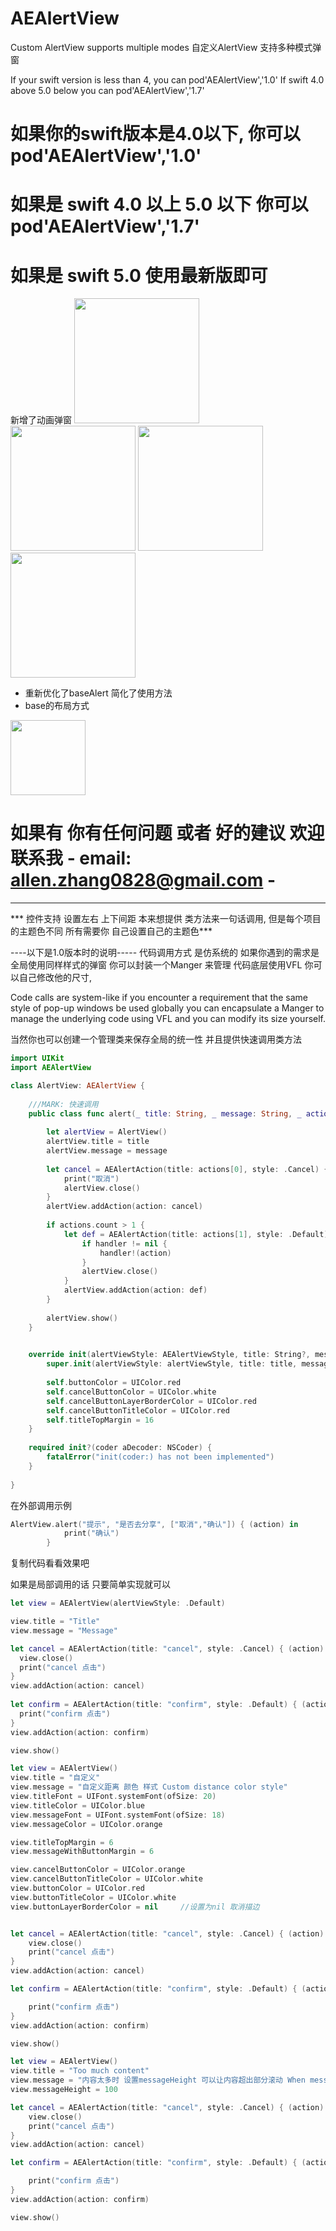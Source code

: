 # AEAlertView
Custom AlertView supports multiple modes 自定义AlertView 支持多种模式弹窗 

If your swift version is less than 4, you can  pod'AEAlertView','1.0'
If swift 4.0 above 5.0 below you can  pod'AEAlertView','1.7' 

# 如果你的swift版本是4.0以下, 你可以 pod'AEAlertView','1.0' 
# 如果是 swift 4.0 以上 5.0 以下  你可以 pod'AEAlertView','1.7' 
# 如果是 swift 5.0 使用最新版即可

新增了动画弹窗
<view>
<img src="https://github.com/Allen0828/AEAlertView/blob/master/img-folder/alert2.1.gif" width="200"></img>  <img src="https://github.com/Allen0828/AEAlertView/blob/master/img-folder/uiAlertView2.1.gif" width="200"></img>  <img src="https://github.com/Allen0828/AEAlertView/blob/master/img-folder/succees2.1.gif" width="200"></img> <img src="https://github.com/Allen0828/AEAlertView/blob/master/img-folder/error2.1.gif" width="200"> </img>
</view>

-  重新优化了baseAlert 简化了使用方法 
-  base的布局方式
<img src="https://github.com/Allen0828/AEAlertView/blob/master/img-folder/base2.1.jpeg" width = "120">

# 如果有 你有任何问题 或者 好的建议 欢迎联系我  - email: allen.zhang0828@gmail.com -

-------------------
*** 控件支持 设置左右 上下间距  本来想提供 类方法来一句话调用, 但是每个项目的主题色不同 所有需要你 自己设置自己的主题色***



----以下是1.0版本时的说明-----
代码调用方式 是仿系统的 如果你遇到的需求是 全局使用同样样式的弹窗 你可以封装一个Manger 来管理  代码底层使用VFL 你可以自己修改他的尺寸,

Code calls are system-like if you encounter a requirement that the same style of pop-up windows be used globally you can encapsulate a Manger to manage the underlying code using VFL and you can modify its size yourself.

当然你也可以创建一个管理类来保存全局的统一性 并且提供快速调用类方法
``` swift
import UIKit
import AEAlertView

class AlertView: AEAlertView {
    
    ///MARK: 快速调用
    public class func alert(_ title: String, _ message: String, _ actions:[String], handler:((AEAlertAction)->Void)?) {
        
        let alertView = AlertView()
        alertView.title = title
        alertView.message = message
        
        let cancel = AEAlertAction(title: actions[0], style: .Cancel) { (action) in
            print("取消")
            alertView.close()
        }
        alertView.addAction(action: cancel)
        
        if actions.count > 1 {
            let def = AEAlertAction(title: actions[1], style: .Default) { (action) in
                if handler != nil {
                    handler!(action)
                }
                alertView.close()
            }
            alertView.addAction(action: def)
        }
        
        alertView.show()
    }

    
    override init(alertViewStyle: AEAlertViewStyle, title: String?, message: String?) {
        super.init(alertViewStyle: alertViewStyle, title: title, message: message)
        
        self.buttonColor = UIColor.red
        self.cancelButtonColor = UIColor.white
        self.cancelButtonLayerBorderColor = UIColor.red
        self.cancelButtonTitleColor = UIColor.red
        self.titleTopMargin = 16
    }
    
    required init?(coder aDecoder: NSCoder) {
        fatalError("init(coder:) has not been implemented")
    }
    
}
```

在外部调用示例
``` swift
AlertView.alert("提示", "是否去分享", ["取消","确认"]) { (action) in
            print("确认")
        }
```

复制代码看看效果吧


如果是局部调用的话 只要简单实现就可以

``` swift
let view = AEAlertView(alertViewStyle: .Default)

view.title = "Title"
view.message = "Message"

let cancel = AEAlertAction(title: "cancel", style: .Cancel) { (action) in
  view.close()
  print("cancel 点击") 
}
view.addAction(action: cancel)
            
let confirm = AEAlertAction(title: "confirm", style: .Default) { (action) in
  print("confirm 点击")
}
view.addAction(action: confirm)

view.show()
```


``` swift
let view = AEAlertView()
view.title = "自定义"
view.message = "自定义距离 颜色 样式 Custom distance color style"
view.titleFont = UIFont.systemFont(ofSize: 20)
view.titleColor = UIColor.blue
view.messageFont = UIFont.systemFont(ofSize: 18)
view.messageColor = UIColor.orange

view.titleTopMargin = 6
view.messageWithButtonMargin = 6

view.cancelButtonColor = UIColor.orange
view.cancelButtonTitleColor = UIColor.white
view.buttonColor = UIColor.red
view.buttonTitleColor = UIColor.white
view.buttonLayerBorderColor = nil     //设置为nil 取消描边


let cancel = AEAlertAction(title: "cancel", style: .Cancel) { (action) in
    view.close()
    print("cancel 点击")
}
view.addAction(action: cancel)

let confirm = AEAlertAction(title: "confirm", style: .Default) { (action) in

    print("confirm 点击")
}
view.addAction(action: confirm)

view.show()
```




``` swift
let view = AEAlertView()
view.title = "Too much content"
view.message = "内容太多时 设置messageHeight 可以让内容超出部分滚动 When messageHeight is too much content, the content can be rolled beyond the part."
view.messageHeight = 100

let cancel = AEAlertAction(title: "cancel", style: .Cancel) { (action) in
    view.close()
    print("cancel 点击")
}
view.addAction(action: cancel)

let confirm = AEAlertAction(title: "confirm", style: .Default) { (action) in

    print("confirm 点击")
}
view.addAction(action: confirm)

view.show()
```

